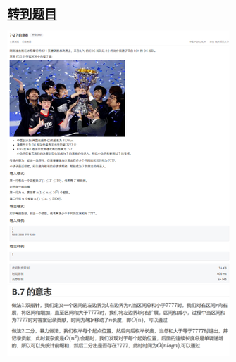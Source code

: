 # [转到题目](https://pintia.cn/problem-sets/1869538346997542912/exam/problems/type/7?problemSetProblemId=1869538428941660161&page=0)

![alt text](image-4.png)
![alt text](image-5.png)